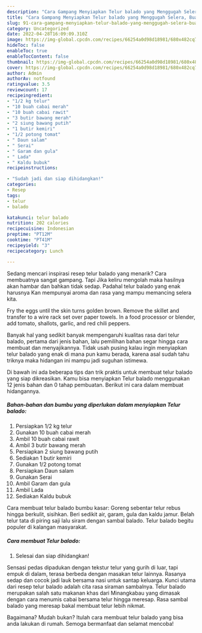 ```yaml
---
description: "Cara Gampang Menyiapkan Telur balado yang Menggugah Selera, Buat Buka Puasa Lezat Sekali"
title: "Cara Gampang Menyiapkan Telur balado yang Menggugah Selera, Buat Buka Puasa Lezat Sekali"
slug: 91-cara-gampang-menyiapkan-telur-balado-yang-menggugah-selera-buat-buka-puasa-lezat-sekali
category: Uncategorized
date: 2022-04-28T16:09:09.310Z
image: https://img-global.cpcdn.com/recipes/66254a0d98d18981/680x482cq70/telur-balado-foto-resep-utama.jpg
hideToc: false
enableToc: true
enableTocContent: false
thumbnail: https://img-global.cpcdn.com/recipes/66254a0d98d18981/680x482cq70/telur-balado-foto-resep-utama.jpg
cover: https://img-global.cpcdn.com/recipes/66254a0d98d18981/680x482cq70/telur-balado-foto-resep-utama.jpg
author: Admin
authorAv: notfound
ratingvalue: 3.5
reviewcount: 17
recipeingredient:
- "1/2 kg telur"
- "10 buah cabai merah"
- "10 buah cabai rawit"
- "3 butir bawang merah"
- "2 siung bawang putih"
- "1 butir kemiri"
- "1/2 potong tomat"
- " Daun salam"
- " Serai"
- " Garam dan gula"
- " Lada"
- " Kaldu bubuk"
recipeinstructions:

- "Sudah jadi dan siap dihidangkan!"
categories:
- Resep
tags:
- telur
- balado

katakunci: telur balado 
nutrition: 202 calories
recipecuisine: Indonesian
preptime: "PT12M"
cooktime: "PT41M"
recipeyield: "3"
recipecategory: Lunch

---
```



Sedang mencari inspirasi resep telur balado yang menarik? Cara membuatnya sangat gampang. Tapi Jika keliru mengolah maka hasilnya akan hambar dan bahkan tidak sedap. Padahal telur balado yang enak harusnya Kan mempunyai aroma dan rasa yang mampu memancing selera kita.


Fry the eggs until the skin turns golden brown. Remove the skillet and transfer to a wire rack set over paper towels. In a food processor or blender, add tomato, shallots, garlic, and red chili peppers.

Banyak hal yang sedikit banyak mempengaruhi kualitas rasa dari telur balado, pertama dari jenis bahan, lalu pemilihan bahan segar hingga cara membuat dan menyajikannya. Tidak usah pusing kalau ingin menyiapkan telur balado yang enak di mana pun kamu berada, karena asal sudah tahu triknya maka hidangan ini mampu jadi suguhan istimewa.


Di bawah ini ada beberapa tips dan trik praktis untuk membuat telur balado yang siap dikreasikan. Kamu bisa menyiapkan Telur balado menggunakan 12 jenis bahan dan 0 tahap pembuatan. Berikut ini cara dalam membuat hidangannya.

<!--inarticleads1-->

##### Bahan-bahan dan bumbu yang diperlukan dalam menyiapkan Telur balado:

1. Persiapkan 1/2 kg telur
1. Gunakan 10 buah cabai merah
1. Ambil 10 buah cabai rawit
1. Ambil 3 butir bawang merah
1. Persiapkan 2 siung bawang putih
1. Sediakan 1 butir kemiri
1. Gunakan 1/2 potong tomat
1. Persiapkan  Daun salam
1. Gunakan  Serai
1. Ambil  Garam dan gula
1. Ambil  Lada
1. Sediakan  Kaldu bubuk


Cara membuat telur balado bumbu kasar: Goreng sebentar telur rebus hingga berkulit, sisihkan. Beri sedikit air, garam, gula dan kaldu jamur. Belah telur tata di piring saji lalu siram dengan sambal balado. Telur balado begitu populer di kalangan masyarakat. 

<!--inarticleads2-->

##### Cara membuat Telur balado:


1. Selesai dan siap dihidangkan!

Sensasi pedas dipadukan dengan tekstur telur yang gurih di luar, tapi empuk di dalam, terasa berbeda dengan masakan telur lainnya. Rasanya sedap dan cocok jadi lauk bersama nasi untuk santap keluarga. Kunci utama dari resep telur balado adalah cita rasa siraman sambalnya. Telur balado merupakan salah satu makanan khas dari Minangkabau yang dimasak dengan cara menumis cabai bersama telur hingga meresap. Rasa sambal balado yang meresap bakal membuat telur lebih nikmat. 

Bagaimana? Mudah bukan? Itulah cara membuat telur balado yang bisa anda lakukan di rumah. Semoga bermanfaat dan selamat mencoba!
